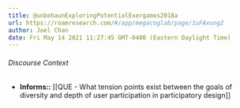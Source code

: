 ```yaml
---
title: @unbehaunExploringPotentialExergames2018a
url: https://roamresearch.com/#/app/megacoglab/page/1uFAxung2
author: Joel Chan
date: Fri May 14 2021 11:27:45 GMT-0400 (Eastern Daylight Time)
---
```




###### Discourse Context

- **Informs::** [[QUE - What tension points exist between the goals of diversity and depth of user participation in participatory design]]
